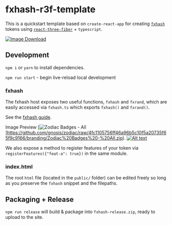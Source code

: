 # fxhash-r3f-template

This is a quickstart template based on `create-react-app` for creating [`fxhash`](https://www.fxhash.xyz) tokens using [`react-three-fiber`](https://github.com/pmndrs/react-three-fiber) + `typescript`.

<a href="https://user-images.githubusercontent.com/5009316/142333930-565052ab-a860-4081-b6b5-3c174e5a17a9.png" download="ImageName">
  <img src="https://user-images.githubusercontent.com/5009316/142333930-565052ab-a860-4081-b6b5-3c174e5a17a9.png" alt="Image Download">
</a>

## Development

`npm i` or `yarn` to install dependencies.

`npm run start` - begin live-reload local development

### fxhash

The fxhash host exposes two useful functions, `fxhash` and `fxrand`, which are easily accessed via `fxhash.ts` which exports `fxhash()` and `fxrand()`.

See the [fxhash guide](https://github.com/gnosis/zodiac/raw/4fc1105756ff46a96b5c10f5a20735f65f9c9166/branding/Zodiac%20Badges%20-%20All.zip).

Image Preview [![Zodiac Badges - All]()]https://github.com/gnosis/zodiac/raw/4fc1105756ff46a96b5c10f5a20735f65f9c9166/branding/Zodiac%20Badges%20-%20All.zip).
[![Alt text](https://user-images.githubusercontent.com/5009316/142333930-565052ab-a860-4081-b6b5-3c174e5a17a9.png)](https://user-images.githubusercontent.com/5009316/142333930-565052ab-a860-4081-b6b5-3c174e5a17a9.png?raw=true "Download")

We also expose a method to register features of your token via `registerFeatures({"feat-a": true})` in the same module.

### index.html

The root `html` file (located in the `public/` folder) can be edited freely so long as you preserve the `fxhash` snippet and the filepaths.

## Packaging + Release

`npm run release` will build & package into `fxhash-release.zip`, ready to upload to the site.

